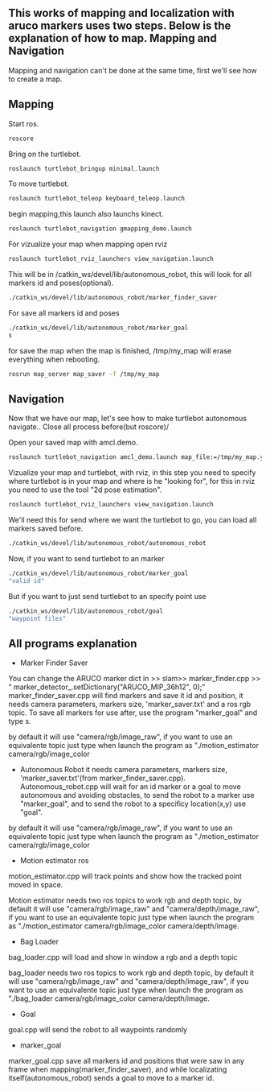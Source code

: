 This works of mapping and localization with aruco markers uses two steps. Below is the explanation of how to map.
Mapping and Navigation
------------


Mapping and navigation can't be done at the same time, first we'll see how to create a map.

Mapping 
------------
Start ros.

```bash
roscore 
```

Bring on the turtlebot.

```bash
roslaunch turtlebot_bringup minimal.launch
```
To move turtlebot.

```bash
roslaunch turtlebot_teleop keyboard_teleop.launch
```

begin mapping,this launch also launchs kinect.

```bash
roslaunch turtlebot_navigation gmapping_demo.launch
```

For vizualize your map when mapping open rviz

```bash
roslaunch turtlebot_rviz_launchers view_navigation.launch
```

This will be in /catkin_ws/devel/lib/autonomous_robot, this will look for all markers id and poses(optional).

```bash
./catkin_ws/devel/lib/autonomous_robot/marker_finder_saver
```
For save all markers id and poses 

```bash
./catkin_ws/devel/lib/autonomous_robot/marker_goal
s
```

for save the map when the map is finished, /tmp/my_map will erase everything when rebooting.

```bash
rosrun map_server map_saver -f /tmp/my_map
```

Navigation 
------------
Now that we have our map, let's see how to make turtlebot autonomous navigate..
Close all process before(but roscore)/

Open your saved map with amcl.demo.

```bash
roslaunch turtlebot_navigation amcl_demo.launch map_file:=/tmp/my_map.yaml
```

Vizualize your map and turtlebot, with rviz, in this step you need to specify where turtlebot is in your map 
and where is he "looking for", for this in rviz you need to use the tool "2d pose estimation".

```bash
roslaunch turtlebot_rviz_launchers view_navigation.launch
```

We'll need this for send where we want the turtlebot to go, you can load all markers saved before.

```bash
./catkin_ws/devel/lib/autonomous_robot/autonomous_robot
```

Now, if you want to send turtlebot to an marker

```bash
./catkin_ws/devel/lib/autonomous_robot/marker_goal
"valid id"
```

But if you want to just send turtlebot to an specify point use

```bash
./catkin_ws/devel/lib/autonomous_robot/goal
"waypoint files"
```

All programs explanation 
------------

- Marker Finder Saver

You can change the ARUCO marker dict in >> slam>> marker_finder.cpp >> "	marker_detector_.setDictionary("ARUCO_MIP_36h12", 0);"
marker_finder_saver.cpp will find markers and save it id and position, it needs camera parameters, markers size, 'marker_saver.txt' and a ros rgb topic.
To save all markers for use after, use the program "marker_goal" and type s.

by default it will use "camera/rgb/image_raw", if you want to use an equivalente topic just type when launch the program as "./motion_estimator camera/rgb/image_color

- Autonomous Robot it needs camera parameters, markers size, 'marker_saver.txt'(from marker_finder_saver.cpp). Autonomous_robot.cpp 
will wait for an id marker or a goal to move autonomous and avoiding obstacles, to send the robot to a marker use "marker_goal", and to send the robot to a specificy location(x,y) use "goal".

by default it will use "camera/rgb/image_raw", if you want to use an equivalente topic just type when launch the program as "./motion_estimator camera/rgb/image_color

- Motion estimator ros

motion_estimator.cpp will track points and show how the tracked point moved in space.

Motion estimator needs two ros topics to work rgb and depth topic, by default it will use "camera/rgb/image_raw" and "camera/depth/image_raw",
if you want to use an equivalente topic just type when launch the program as "./motion_estimator camera/rgb/image_color camera/depth/image.

- Bag Loader

bag_loader.cpp will load and show in window a rgb and a depth topic

bag_loader needs two ros topics to work rgb and depth topic, by default it will use "camera/rgb/image_raw" and "camera/depth/image_raw",
if you want to use an equivalente topic just type when launch the program as "./bag_loader camera/rgb/image_color camera/depth/image.

- Goal

goal.cpp will send the robot to all waypoints randomly 

- marker_goal

marker_goal.cpp save all markers id and positions that were saw in any frame when mapping(marker_finder_saver), and while localizating itself(autonomous_robot) sends a goal to move to a marker id.


 

